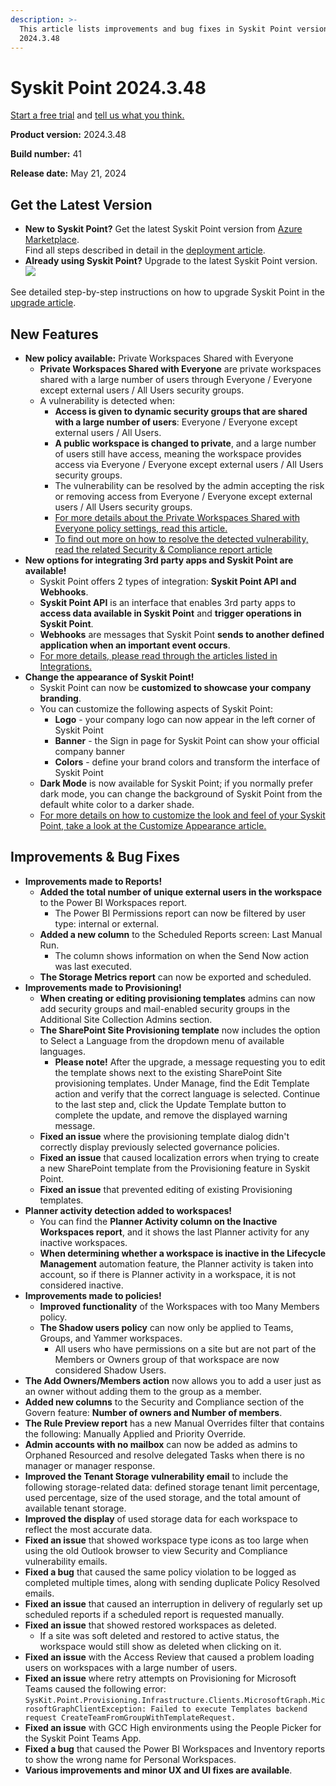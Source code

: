```yaml
---
description: >-
  This article lists improvements and bug fixes in Syskit Point version
  2024.3.48
---
```


# Syskit Point 2024.3.48

[Start a free trial](https://www.syskit.com/products/point/free-trial/) and [tell us what you think.](https://www.syskit.com/company/contact-us/)

**Product version:** 2024.3.48

**Build number:** 41

**Release date:** May 21, 2024

## Get the Latest Version

* **New to Syskit Point?** Get the latest Syskit Point version from [Azure Marketplace](https://azuremarketplace.microsoft.com/en-us/marketplace/apps/syskitltd.syskit\_point).\
  Find all steps described in detail in the [deployment article](../../../setup/set-up-point-data-center/deployment/deploy-syskit-point.md).
* **Already using Syskit Point?** Upgrade to the latest Syskit Point version.\
  [![](https://aka.ms/deploytoazurebutton)](https://portal.azure.com/#create/Microsoft.Template/uri/https%3A%2F%2Fsyskitassetsstorage.blob.core.windows.net%2Fpoint%2FARMTemplates%2FPointUpdateDeploy%2FPointUpdateTemplate.json)

See detailed step-by-step instructions on how to upgrade Syskit Point in the [upgrade article](../../../setup/set-up-point-data-center/deployment/upgrade-syskit-point.md).

## New Features

* **New policy available:** Private Workspaces Shared with Everyone
  * **Private Workspaces Shared with Everyone** are private workspaces shared with a large number of users through Everyone / Everyone except external users / All Users security groups.
  * A vulnerability is detected when:
    * **Access is given to dynamic security groups that are shared with a large number of users**: Everyone / Everyone except external users / All Users.
    * **A public workspace is changed to private**, and a large number of users still have access, meaning the workspace provides access via Everyone / Everyone except external users / All Users security groups.
    * The vulnerability can be resolved by the admin accepting the risk or removing access from Everyone / Everyone except external users / All Users security groups.
    * [For more details about the Private Workspaces Shared with Everyone policy settings, read this article.](../../../governance-and-automation/automated-workflows/private-workspaces-shared-with-everyone-admin.md)
    * [To find out more on how to resolve the detected vulnerability, read the related Security & Compliance report article](../../../governance-and-automation/security-compliance-checks/private-workspaces-shared-with-everyone.md) &#x20;
* **New options for integrating 3rd party apps and Syskit Point are available!**
  * Syskit Point offers 2 types of integration: **Syskit Point API and Webhooks**.
  * **Syskit Point API** is an interface that enables 3rd party apps to **access data available in Syskit Point** and **trigger operations in Syskit Point**.
  * **Webhooks** are messages that Syskit Point **sends to another defined application when an important event occurs**.
  * [For more details, please read through the articles listed in Integrations.](../../../integrations/)
* **Change the appearance of Syskit Point!**
  * Syskit Point can now be **customized to showcase your company branding**.
  * You can customize the following aspects of Syskit Point:
    * **Logo** - your company logo can now appear in the left corner of Syskit Point
    * **Banner** - the Sign in page for Syskit Point can show your official company banner
    * **Colors** - define your brand colors and transform the interface of Syskit Point
  * **Dark Mode** is now available for Syskit Point; if you normally prefer dark mode, you can change the background of Syskit Point from the default white color to a darker shade.
  * [For more details on how to customize the look and feel of your Syskit Point, take a look at the Customize Appearance article.](../../../setup/configuration/customize/customize-appearance.md)

## Improvements & Bug Fixes

* **Improvements made to Reports!**
  * **Added the total number of unique external users in the workspace** to the Power BI Workspaces report.
    * The Power BI Permissions report can now be filtered by user type: internal or external.
  * **Added a new column** to the Scheduled Reports screen: Last Manual Run.
    * The column shows information on when the Send Now action was last executed.
  * **The Storage Metrics report** can now be exported and scheduled.
* **Improvements made to Provisioning!**
  * **When creating or editing provisioning templates** admins can now add security groups and mail-enabled security groups in the Additional Site Collection Admins section.
  * **The SharePoint Site Provisioning template** now includes the option to Select a Language from the dropdown menu of available languages.
    * **Please note!** After the upgrade, a message requesting you to edit the template shows next to the existing SharePoint Site provisioning templates. Under Manage, find the Edit Template action and verify that the correct language is selected. Continue to the last step and, click the Update Template button to complete the update, and remove the displayed warning message.
  * **Fixed an issue** where the provisioning template dialog didn't correctly display previously selected governance policies.
  * **Fixed an issue** that caused localization errors when trying to create a new SharePoint template from the Provisioning feature in Syskit Point.
  * **Fixed an issue** that prevented editing of existing Provisioning templates.
* **Planner activity detection added to workspaces!**
  * You can find the **Planner Activity column on the Inactive Workspaces report**, and it shows the last Planner activity for any inactive workspaces.
  * **When determining whether a workspace is inactive in the Lifecycle Management** automation feature, the Planner activity is taken into account, so if there is Planner activity in a workspace, it is not considered inactive.
* **Improvements made to policies!**
  * **Improved functionality** of the Workspaces with too Many Members policy.
  * **The Shadow users policy** can now only be applied to Teams, Groups, and Yammer workspaces.
    * All users who have permissions on a site but are not part of the Members or Owners group of that workspace are now considered Shadow Users.
* **The Add Owners/Members action** now allows you to add a user just as an owner without adding them to the group as a member.
* **Added new columns** to the Security and Compliance section of the Govern feature: **Number of owners and Number of members**.
* **The Rule Preview report** has a new Manual Overrides filter that contains the following: Manually Applied and Priority Override.
* **Admin accounts with no mailbox** can now be added as admins to Orphaned Resourced and resolve delegated Tasks when there is no manager or manager response.
* **Improved the Tenant Storage vulnerability email** to include the following storage-related data: defined storage tenant limit percentage, used percentage, size of the used storage, and the total amount of available tenant storage.
* **Improved the display** of used storage data for each workspace to reflect the most accurate data.
* **Fixed an issue** that showed workspace type icons as too large when using the old Outlook browser to view Security and Compliance vulnerability emails.
* **Fixed a bug** that caused the same policy violation to be logged as completed multiple times, along with sending duplicate Policy Resolved emails.
* **Fixed an issue** that caused an interruption in delivery of regularly set up scheduled reports if a scheduled report is requested manually.
* **Fixed an issue** that showed restored workspaces as deleted.
  * If a site was soft deleted and restored to active status, the workspace would still show as deleted when clicking on it.
* **Fixed an issue** with the Access Review that caused a problem loading users on workspaces with a large number of users. &#x20;
* **Fixed an issue** where retry attempts on Provisioning for Microsoft Teams caused the following error: `SysKit.Point.Provisioning.Infrastructure.Clients.MicrosoftGraph.MicrosoftGraphClientException: Failed to execute Templates backend request CreateTeamFromGroupWithTemplateRequest.`
* **Fixed an issue** with GCC High environments using the People Picker for the Syskit Point Teams App.
* **Fixed a bug** that caused the Power BI Workspaces and Inventory reports to show the wrong name for Personal Workspaces.
* **Various improvements and minor UX and UI fixes are available**.
